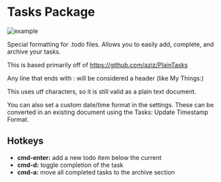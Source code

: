 # Tasks Package

![example](https://raw.githubusercontent.com/irrationalistic/atom-tasks/master/images/tasks_example.png)

Special formatting for .todo files. Allows you to easily add, complete,
and archive your tasks.

This is based primarily off of https://github.com/aziz/PlainTasks

Any line that ends with : will be considered a header (like My Things:)

This uses utf characters, so it is still valid as a plain text document.

You can also set a custom date/time format in the settings. These can be converted
in an existing document using the Tasks: Update Timestamp Format.

## Hotkeys

* **cmd-enter:** add a new todo item below the current
* **cmd-d:** toggle completion of the task
* **cmd-a:** move all completed tasks to the archive section
